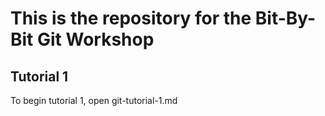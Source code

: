 # This is the repository for the Bit-By-Bit Git Workshop

## Tutorial 1
To begin tutorial 1, open git-tutorial-1.md